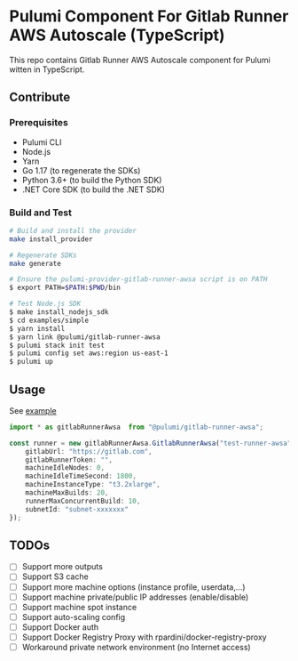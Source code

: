 # Pulumi Component For Gitlab Runner AWS Autoscale (TypeScript)

This repo contains Gitlab Runner AWS Autoscale component for Pulumi witten in TypeScript.


## Contribute
### Prerequisites

- Pulumi CLI
- Node.js
- Yarn
- Go 1.17 (to regenerate the SDKs)
- Python 3.6+ (to build the Python SDK)
- .NET Core SDK (to build the .NET SDK)

### Build and Test

```bash
# Build and install the provider
make install_provider

# Regenerate SDKs
make generate

# Ensure the pulumi-provider-gitlab-runner-awsa script is on PATH
$ export PATH=$PATH:$PWD/bin

# Test Node.js SDK
$ make install_nodejs_sdk
$ cd examples/simple
$ yarn install
$ yarn link @pulumi/gitlab-runner-awsa
$ pulumi stack init test
$ pulumi config set aws:region us-east-1
$ pulumi up
```

## Usage

See [example](examples/simple)

```typescript
import * as gitlabRunnerAwsa  from "@pulumi/gitlab-runner-awsa";

const runner = new gitlabRunnerAwsa.GitlabRunnerAwsa("test-runner-awsa", {
    gitlabUrl: "https://gitlab.com",
    gitlabRunnerToken: "",
    machineIdleNodes: 0,
    machineIdleTimeSecond: 1800,
    machineInstanceType: "t3.2xlarge",
    machineMaxBuilds: 20,
    runnerMaxConcurrentBuild: 10,
    subnetId: "subnet-xxxxxxx"
});
```

## TODOs

- [ ] Support more outputs
- [ ] Support S3 cache
- [ ] Support more machine options (instance profile, userdata,...)
- [ ] Support machine private/public IP addresses (enable/disable)
- [ ] Support machine spot instance 
- [ ] Support auto-scaling config
- [ ] Support Docker auth
- [ ] Support Docker Registry Proxy with rpardini/docker-registry-proxy
- [ ] Workaround private network environment (no Internet access)